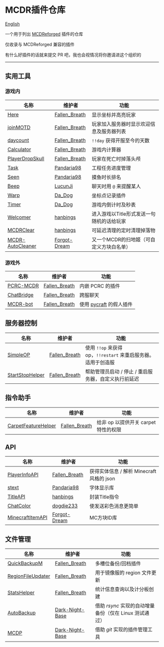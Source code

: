 # MCDR插件仓库

[English](https://github.com/MCDReforged-Plugins/PluginCatalogue/blob/master/readme.md)

一个用于列出 [MCDReforged](https://github.com/Fallen-Breath/MCDReforged) 插件的仓库

仅收录与 MCDReforged 兼容的插件

有什么好插件的话就来提交 PR 吧，我也会视情况将你邀请进这个组织的

--------

## 实用工具

### 游戏内

| 名称                                                 | 维护者                                            | 功能                                     |
| ---------------------------------------------------- | ------------------------------------------------- | ---------------------------------------- |
| [Here](https://github.com/TISUnion/Here)             | [Fallen_Breath](https://github.com/Fallen-Breath) | 显示坐标并高亮玩家                       |
| [joinMOTD](https://github.com/TISUnion/joinMOTD)     | [Fallen_Breath](https://github.com/Fallen-Breath) | 玩家加入服务器时显示欢迎信息及服务器列表 |
| [daycount](https://github.com/TISUnion/daycount)     | [Fallen_Breath](https://github.com/Fallen-Breath) | `!!day` 获得开服至今的天数               |
| [Calculator](https://github.com/TISUnion/Calculator) | [Fallen_Breath](https://github.com/Fallen-Breath) | 游戏内计算器                             |
| [PlayerDropSkull](https://github.com/MCDReforged-Plugins/PlayerDropSkull) | [Fallen_Breath](https://github.com/Fallen-Breath) | 玩家在死亡时掉落头颅 |
| [Task](https://github.com/TISUnion/Task/tree/MCDR)   | [Pandaria98](https://github.com/Pandaria98)       | 工程任务进度管理                         |
| [Seen](https://github.com/TISUnion/Seen/tree/MCDR)   | [Pandaria98](https://github.com/Pandaria98)       | 摸鱼时长排名                             |
| [Beep](https://github.com/TISUnion/Beep)             | [LucunJi](https://github.com/LucunJi)             | 聊天时用 `@` 来提醒某人                  |
| [Warp](https://github.com/2068915465/MCDR-warp-plugin)             | [Da_Dog](https://github.com/2068915465)             | 坐标点记录插件|
| [Timer](https://github.com/2068915465/MCDR_Timer)             | [Da_Dog](https://github.com/2068915465)             | 游戏内倒计时及秒表 |
| [Welcomer](https://github.com/hanbings/Welcomer) | [hanbings](https://github.com/hanbings) | 进入游戏以Title形式发送一句随机的话给玩家 |
| [MCDRClear](https://github.com/hanbings/MCDRClear) | [hanbings](https://github.com/hanbings) | 可延迟清理的定时清理掉落物 |
| [MCDR-AutoCleaner](https://github.com/Forgot-Dream/MCDR-AutoCleaner) | [Forgot-Dream](https://github.com/Forgot-Dream) | 又一个MCDR的扫地姬（可自定义方块白名单） |

### 游戏外

| 名称                                                        | 维护者                                            | 功能                                                         |
| ----------------------------------------------------------- | ------------------------------------------------- | ------------------------------------------------------------ |
| [PCRC-MCDR](https://github.com/TISUnion/PCRC-MCDR)          | [Fallen_Breath](https://github.com/Fallen-Breath) | 内嵌 PCRC 的插件                                             |
| [ChatBridge](https://github.com/TISUnion/ChatBridge)        | [Fallen_Breath](https://github.com/Fallen-Breath) | 跨服聊天                                                     |
| [MCDR-bot](https://github.com/MCDReforged-Plugins/MCDR-bot) | [Fallen_Breath](https://github.com/Fallen-Breath) | 使用 [pycraft](https://github.com/ammaraskar/pyCraft) 的假人插件 |

## 服务器控制

| 名称                                                         | 维护者                                            | 功能                                                         |
| ------------------------------------------------------------ | ------------------------------------------------- | ------------------------------------------------------------ |
| [SimpleOP](https://github.com/MCDReforged-Plugins/SimpleOP)  | [Fallen_Breath](https://github.com/Fallen-Breath) | 使用 `!!op` 来获得 op，`!!restart` 来重启服务器。适用于创造服 |
| [StartStopHelper](https://github.com/MCDReforged-Plugins/StartStopHelper) | [Fallen_Breath](https://github.com/Fallen-Breath) | 帮助管理员启动 / 停止 / 重启服务器，自定义执行前延迟         |

## 指令助手

| 名称                                                         | 维护者                                            | 功能                                 |
| ------------------------------------------------------------ | ------------------------------------------------- | ------------------------------------ |
| [CarpetFeatureHelper](https://github.com/TISUnion/CarpetFeatureHelper) | [Fallen_Breath](https://github.com/Fallen-Breath) | 给非 op 以提供开关 carpet 特性的权限 |

## API

| 名称                                                         | 维护者                                            | 功能                                 |
| ------------------------------------------------------------ | ------------------------------------------------- | ------------------------------------ |
| [PlayerInfoAPI](https://github.com/TISUnion/PlayerInfoAPI)   | [Fallen_Breath](https://github.com/Fallen-Breath) | 获得实体信息 / 解析 Minecraft 风格的 json |
| [stext](https://github.com/TISUnion/stext)                   | [Pandaria98](https://github.com/Pandaria98)       | 字体显示库                           |
| [TitleAPI](https://github.com/hanbings/TitleAPI)             | [hanbings](https://github.com/hanbings)           | 封装Title指令                        |
| [ChatColor](https://github.com/dogdie233/ChatColor)          | [dogdie233](https://github.com/dogdie233)         | 使发送彩色消息更简单                 |
| [MinecraftItemAPI](https://github.com/Forgot-Dream/MinecraftItemAPI) | [Forgot-Dream](https://github.com/Forgot-Dream) | MC方块ID库

## 文件管理

| 名称                                                         | 维护者                                            | 功能                         |
| ------------------------------------------------------------ | ------------------------------------------------- | ---------------------------- |
| [QuickBackupM](https://github.com/TISUnion/QuickBackupM)     | [Fallen_Breath](https://github.com/Fallen-Breath) | 多槽位备份/回档插件          |
| [RegionFileUpdater](https://github.com/TISUnion/RegionFileUpdater) | [Fallen_Breath](https://github.com/Fallen-Breath) | 用于镜像服的 region 文件更新 |
| [StatsHelper](https://github.com/TISUnion/StatsHelper)       | [Fallen_Breath](https://github.com/Fallen-Breath) | 统计信息查询以及计分板创建   |
| [AutoBackup](https://github.com/Dark-Night-Base/AutoBackup) | [Dark-Night-Base](https://github.com/Dark-Night-Base) | 借助 *rsync* 实现的自动增量备份（仅在 Linux 测试通过）|
| [MCDP](https://github.com/Dark-Night-Base/MCDP) | [Dark-Night-Base](https://github.com/Dark-Night-Base) | 借助 *git* 实现的插件管理工具 |

